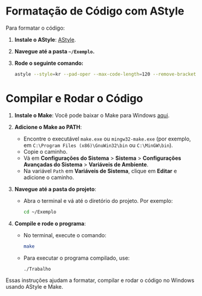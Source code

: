 # Formatação de Código com AStyle

Para formatar o código:

1. **Instale o AStyle**: [AStyle](https://astyle.sourceforge.net/).

2. **Navegue até a pasta `~/Exemplo`.**

3. **Rode o seguinte comando:**

    ```bash
    astyle --style=kr --pad-oper --max-code-length=120 --remove-brackets --align-pointer=type --align-reference=type --break-after-logical --keep-one-line-blocks src/*.cpp include/*.h
    ```

# Compilar e Rodar o Código

1. **Instale o Make**: Você pode baixar o Make para Windows [aqui](https://sourceforge.net/projects/gnuwin32/).

2. **Adicione o Make ao PATH**:
   - Encontre o executável `make.exe` ou `mingw32-make.exe` (por exemplo, em `C:\Program Files (x86)\GnuWin32\bin` ou `C:\MinGW\bin`).
   - Copie o caminho.
   - Vá em **Configurações do Sistema** > **Sistema** > **Configurações Avançadas do Sistema** > **Variáveis de Ambiente**.
   - Na variável `Path` em **Variáveis de Sistema**, clique em **Editar** e adicione o caminho.

3. **Navegue até a pasta do projeto**:
   - Abra o terminal e vá até o diretório do projeto. Por exemplo:
     ```bash
     cd ~/Exemplo
     ```

4. **Compile e rode o programa**:
   - No terminal, execute o comando:
     ```bash
     make
     ```
   - Para executar o programa compilado, use:
     ```bash
     ./Trabalho
     ```

Essas instruções ajudam a formatar, compilar e rodar o código no Windows usando AStyle e Make.


